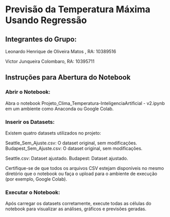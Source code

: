 # Previsão da Temperatura Máxima Usando Regressão
## Integrantes do Grupo:
Leonardo Henrique de Oliveira Matos , RA: 10389516

Victor Junqueira Colombaro, RA: 10395711

## Instruções para Abertura do Notebook
### Abrir o Notebook:

Abra o notebook Projeto_Clima_Temperatura-InteligenciaArtificial - v2.ipynb em um ambiente como Anaconda ou Google Colab.
### Inserir os Datasets:

Existem quatro datasets utilizados no projeto:

Seattle_Sem_Ajuste.csv: O dataset original, sem modificações.
Budapest_Sem_Ajuste.csv: O dataset original, sem modificações.

Seattle.csv: Dataset ajustado.
Budapest: Dataset ajustado.

Certifique-se de que todos os arquivos CSV estejam disponíveis no mesmo diretório que o notebook ou faça o upload para o ambiente de execução (por exemplo, Google Colab).

### Executar o Notebook:

Após carregar os datasets corretamente, execute todas as células do notebook para visualizar as análises, gráficos e previsões geradas.
